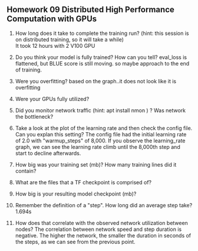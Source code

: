 
## Homework 09 Distributed High Performance Computation with GPUs

1. How long does it take to complete the training run? (hint: this session is on distributed training, so it will take a while) <br>
It took 12 hours with 2 V100 GPU

2. Do you think your model is fully trained? How can you tell?
eval_loss is flattened, but BLUE score is still moving. so maybe approach to the end of training. 

3. Were you overfitting?
based on the graph..it does not look like it is overfitting

4. Were your GPUs fully utilized?

5. Did you monitor network traffic (hint: apt install nmon ) ? Was network the bottleneck?

6. Take a look at the plot of the learning rate and then check the config file. Can you explan this setting?
   The config file had the initial learning rate of 2.0 with "warmup_steps" of 8,000. If you observe the learning_rate graph, we can see the learning rate climb until the 8,000th step and start to decline afterwards.

7. How big was your training set (mb)? How many training lines did it contain?

8. What are the files that a TF checkpoint is comprised of?

9. How big is your resulting model checkpoint (mb)?

10. Remember the definition of a "step". How long did an average step take?
1.694s
11. How does that correlate with the observed network utilization between nodes?
The correlation between network speed and step duration is negative. The higher the network, the smaller the duration in seconds of the steps, as we can see from the previous point.
